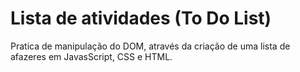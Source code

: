 # Lista de atividades (To Do List)

Pratica de manipulação do DOM, através da criação de uma lista de afazeres em JavasScript, CSS e HTML.
